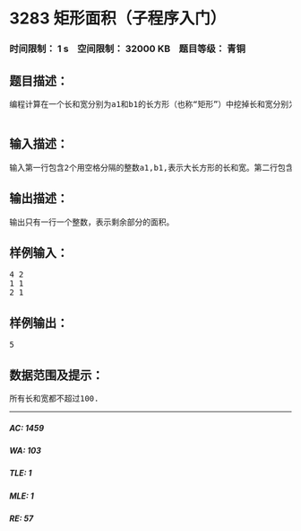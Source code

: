 # 3283 矩形面积（子程序入门）   
### 时间限制： 1 s&nbsp;&nbsp;&nbsp;&nbsp;空间限制： 32000 KB&nbsp;&nbsp;&nbsp;&nbsp;题目等级： 青铜  
## 题目描述：  

<pre>
编程计算在一个长和宽分别为a1和b1的长方形（也称“矩形”）中挖掉长和宽分别为a2,b2和a3,b3两个小长方形后剩余的面积（即图中所示蓝色区域面积）。注意：两个小长方形都在大长方形中且两个小个方形不会相交。

</pre>
  
  
## 输入描述：  

<pre>
输入第一行包含2个用空格分隔的整数a1,b1,表示大长方形的长和宽。第二行包含2个用空格分隔的整数a2,b2,表示大长方形中第一个小长方形的长和宽。第三行包含2个用空格分隔的整数a3,b3,表示大长方形中第二个小长方形的长和宽。
</pre>
  
  
## 输出描述：  

<pre>
输出只有一行一个整数，表示剩余部分的面积。
</pre>
  
  
## 样例输入：  

<pre>
4 2
1 1
2 1
</pre>
  
  
## 样例输出：  

<pre>
5
</pre>
  
  
## 数据范围及提示：  

<pre>
所有长和宽都不超过100.
</pre>
  
  
***  

##### AC: 1459  
##### WA: 103  
##### TLE: 1  
##### MLE: 1  
##### RE: 57  
